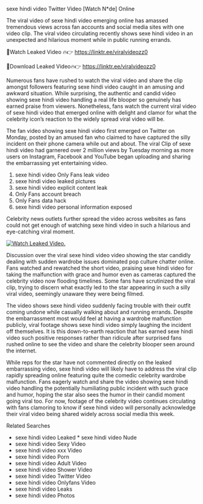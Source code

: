 ﻿sexe hindi video Twitter Video [Watch N*de] Online

The viral video of ﻿sexe hindi video emerging online has amassed tremendous views across fan accounts and social media sites with one video clip. The viral video circulating recently shows ﻿sexe hindi video in an unexpected and hilarious moment while in public running errands. 

🔴Watch Leaked Video 🔥👉  https://linktr.ee/viralvideozz0 

🔴Download Leaked Video🔥👉  https://linktr.ee/viralvideozz0 

Numerous fans have rushed to watch the viral video and share the clip amongst followers featuring ﻿sexe hindi video caught in an amusing and awkward situation. While surprising, the authentic and candid video showing ﻿sexe hindi video handling a real life blooper so genuinely has earned praise from viewers. Nonetheless, fans watch the current viral video of ﻿sexe hindi video that emerged online with delight and clamor for what the celebrity icon’s reaction to the widely spread viral video will be.

The fan video showing ﻿sexe hindi video first emerged on Twitter on Monday, posted by an amused fan who claimed to have captured the silly incident on their phone camera while out and about. The viral Clip of ﻿sexe hindi video had garnered over 2 million views by Tuesday morning as more users on Instagram, Facebook and YouTube began uploading and sharing the embarrassing yet entertaining video. 

1. ﻿sexe hindi video Only Fans leak video
2. ﻿sexe hindi video leaked pictures
3. ﻿sexe hindi video explicit content leak
4. Only Fans account breach
5. Only Fans data hack
6. ﻿sexe hindi video personal information exposed

Celebrity news outlets further spread the video across websites as fans could not get enough of watching ﻿sexe hindi video in such a hilarious and eye-catching viral moment. 

[![Watch Leaked Video.](https://miro.medium.com/v2/resize:fit:828/format:webp/1*cilzJN44JGOrTw9NJCrNHA.gif "Watch Leaked Video")](https://linktr.ee/viralvideozz0)

Discussion over the viral ﻿sexe hindi video video showing the star candidly dealing with sudden wardrobe issues dominated pop culture chatter online. Fans watched and rewatched the short video, praising ﻿sexe hindi video for taking the malfunction with grace and humor even as cameras captured the celebrity video now flooding timelines. Some fans have scrutinized the viral clip, trying to discern what exactly led to the star appearing in such a silly viral video, seemingly unaware they were being filmed.

The video shows ﻿sexe hindi video suddenly facing trouble with their outfit coming undone while casually walking about and running errands. Despite the embarrassment most would feel at having a wardrobe malfunction publicly, viral footage shows ﻿sexe hindi video simply laughing the incident off themselves. It is this down-to-earth reaction that has earned ﻿sexe hindi video such positive responses rather than ridicule after surprised fans rushed online to see the video and share the celebrity blooper seen around the internet.  

While reps for the star have not commented directly on the leaked embarrassing video, ﻿sexe hindi video will likely have to address the viral clip rapidly spreading online featuring quite the comedic celebrity wardrobe malfunction. Fans eagerly watch and share the video showing ﻿sexe hindi video handling the potentially humiliating public incident with such grace and humor, hoping the star also sees the humor in their candid moment going viral too. For now, footage of the celebrity video continues circulating with fans clamoring to know if ﻿sexe hindi video will personally acknowledge their viral video being shared widely across social media this week.

Related Searches
* ﻿sexe hindi video Leaked
﻿* sexe hindi video Nude
* ﻿sexe hindi video Sexy Video
* ﻿sexe hindi video xxx Video
* ﻿sexe hindi video Porn
* ﻿sexe hindi video Adult Video
* ﻿sexe hindi video Shower Video
* ﻿sexe hindi video Twitter Video
* ﻿sexe hindi video Onlyfans Video
* ﻿sexe hindi video Leaks
* ﻿sexe hindi video Photos